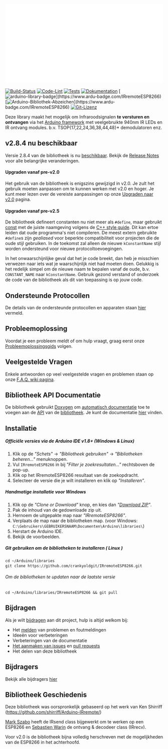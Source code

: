 ![IRremoteESP8266 Library](./assets/images/banner.svg)

[![Build-Status](https://github.com/crankyoldgit/IRremoteESP8266/actions/workflows/Build.yml/badge.svg)](../../actions/workflows/Build.yml/badge.svg)
[![Code-Lint](https://github.com/crankyoldgit/IRremoteESP8266/actions/workflows/Lint.yml/badge.svg)](../../actions/workflows/Lint.yml)
[![Tests](https://github.com/crankyoldgit/IRremoteESP8266/actions/workflows/UnitTests.yml/badge.svg)](../../ctions/workflows/UnitTests.yml)
[![Dokumentation](https://github.com/crankyoldgit/IRremoteESP8266/actions/workflows/Documentation.yml/badge.svg)](../../actions/workflows/Documentation.yml)
[![arduino-library-badge](https://www.ardu-badge.com/badge/IRremoteESP8266.svg?)](https://www.ardu-badge.com/IRremoteESP8266)
[![Arduino-Bibliothek-Abzeichen](https://www.ardu-badge.com/badge/IRremoteESP8266.svg?)](https://www.ardu-badge.com/IRremoteESP8266)
[![Git-Lizenz](https://gitlicense.com/badge/crankyoldgit/IRremoteESP8266)](https://gitlicense.com/license/crankyoldgit/IRremoteESP8266)

Deze library maakt het mogelijk om Infraroodsignalen **te versturen en ontvangen** via het [Arduino framework](https://www.arduino.cc/) met veelgebruikte 940nm IR LEDs en IR ontvang modules. b.v. TSOP{17,22,24,36,38,44,48}* demodulatoren enz.

## v2.8.4 nu beschikbaar
Versie 2.8.4 van de bibliotheek is nu [beschikbaar](https://github.com/crankyoldgit/IRremoteESP8266/releases/latest). Bekijk de [Release Notes](ReleaseNotes.md) voor alle belangrijke veranderingen.

#### Upgraden vanaf pre-v2.0
Het gebruik van de bibliotheek is enigszins gewijzigd in v2.0. Je zult het gebruik moeten aanpassen om te kunnen werken met v2.0 en hoger. Je kunt meer lezen over de vereiste aanpassingen op onze [Upgraden naar v2.0](https://github.com/crankyoldgit/IRremoteESP8266/wiki/Upgrading-to-v2.0) pagina.

#### Upgraden vanaf pre-v2.5
De bibliotheek defineert constanten nu niet meer als `#define`, maar gebruikt
[const](https://google.github.io/styleguide/cppguide.html#Constant_Names) met
de juiste naamgeving volgens de
[C++ style guide](https://google.github.io/styleguide/cppguide.html).
Dit kan ertoe leiden dat oude programma's niet compileren.
De meest extern gebruikte `#define`s  zijn _gealiased_ voor beperkte
compatibiliteit voor projecten die de oude stijl gebruiken. In de toekomst zal alleen de
nieuwe `kConstantName` stijl worden ondersteund voor nieuwe protocoltoevoegingen.

In het onwaarschijnlijke geval dat het je code breekt, dan heb je misschien verwezen naar
iets wat je waarschijnlijk niet had moeten doen. Gelukkig is het redelijk simpel om de nieuwe naam
te bepalen vanaf de oude, b.v. `CONSTANT_NAME` naar `kConstantName`.
Gebruik gezond verstand of onderzoek de code van de bibliotheek als dit van toepassing is op jouw code.

## Ondersteunde Protocollen
De details van de ondersteunde protocollen en apparaten staan
[hier](https://github.com/crankyoldgit/IRremoteESP8266/blob/master/SupportedProtocols.md) vermeld.

## Probleemoplossing
Voordat je een probleem meldt of om hulp vraagt, graag eerst onze [Probleemoplossingsgids](https://github.com/crankyoldgit/IRremoteESP8266/wiki/Troubleshooting-Guide) volgen.

## Veelgestelde Vragen
Enkele antwoorden op veel veelgestelde vragen en problemen staan op onze [F.A.Q. wiki pagina](https://github.com/crankyoldgit/IRremoteESP8266/wiki/Frequently-Asked-Questions).

## Bibliotheek API Documentatie
De bibliotheek gebruikt [Doxygen](https://www.doxygen.nl/index.html) om [automatisch documentatie](https://crankyoldgit.github.io/IRremoteESP8266/doxygen/html/) toe te voegen aan de [API](https://en.wikipedia.org/wiki/Application_programming_interface) van de [bibliotheek](https://crankyoldgit.github.io/IRremoteESP8266/doxygen/html/).
Je kunt de documentatie [hier](https://crankyoldgit.github.io/IRremoteESP8266/doxygen/html/) vinden.

## Installatie
##### Officiële versies via de Arduino IDE v1.8+ (Windows & Linux)
1. Klik op de _"Schets"_ -> _"Bibliotheek gebruiken"_ -> _"Bibliotheken beheren..."_ menuknoppen.
1. Vul `IRremoteESP8266` in bij _"Filter je zoekresultaten..."_ rechtsboven de pop-up.
1. Klik op het IRremoteESP8266 resultaat van de zoekopdracht.
1. Selecteer de versie die je wilt installeren en klik op _"Installeren"_.

##### Handmatige installatie voor Windows
1. Klik op de _"Clone or Download"_ knop, en kies dan _"[Download ZIP](https://github.com/crankyoldgit/IRremoteESP8266/archive->master.zip)"_.
1. Pak de inhoud van de gedownloade zip uit.
1. Hernoem de uitgepakte map naar _"IRremoteESP8266"_.
1. Verplaats de map naar de bibliotheken map. (voor Windows: `C:\Gebruikers\GEBRUIKERSNAAM\Documenten\Arduino\libraries\`)
1. Herstart de Arduino IDE.
1. Bekijk de voorbeelden.

##### Git gebruiken om de bibliotheken te installeren ( Linux )
```
cd ~/Arduino/libraries
git clone https://github.com/crankyoldgit/IRremoteESP8266.git
```
###### Om de bibliotheken te updaten naar de laatste versie
```
cd ~/Arduino/libraries/IRremoteESP8266 && git pull
```

## Bijdragen
Als je wilt [bijdragen](.github/CONTRIBUTING.md#how-can-i-contribute) aan dit project, hulp is altijd welkom bij:
- Het [melden](.github/CONTRIBUTING.md#reporting-bugs) van problemen en foutmeldingen
- Ideeën voor verbeteringen
- Verbeteringen van de documentatie
- [Het aanmaken van issues](.github/CONTRIBUTING.md#reporting-bugs) en [pull requests](.github/CONTRIBUTING.md#pull-requests)
- Het delen van deze bibliotheek

## Bijdragers
Bekijk alle bijdragers [hier](.github/Contributors.md)

## Bibliotheek Geschiedenis
Deze bibliotheek was oorspronkelijk gebaseerd op het werk van Ken Shirriff (https://github.com/shirriff/Arduino-IRremote/)

[Mark Szabo](https://github.com/crankyoldgit/IRremoteESP8266) heeft de IRsend class bijgewerkt om te werken op een ESP8266 en [Sebastien Warin](https://github.com/sebastienwarin/IRremoteESP8266) de ontvang & decodeer class (IRrecv).

Voor v2.0 is de bibliotheek bijna volledig herschreven met de mogelijkheden van de ESP8266 in het achterhoofd.
